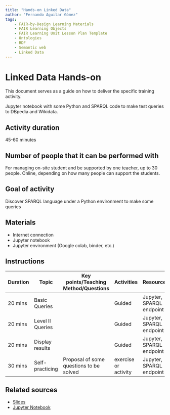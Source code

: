 ```yaml
---
title: "Hands-on Linked Data"
author: "Fernando Aguilar Gómez"
tags: 
    - FAIR-by-Design Learning Materials
    - FAIR Learning Objects
    - FAIR Learning Unit Lesson Plan Template
    - Ontologies
    - RDF
    - Semantic web
    - Linked Data
---
```


# Linked Data Hands-on
This document serves as a guide on how to deliver the specific training activity.

Jupyter notebook with some Python and SPARQL code to make test queries to DBpedia and Wikidata.

## Activity duration
45-60 minutes

## Number of people that it can be performed with
For managing on-site student and be supported by one teacher, up to 30 people. Online, depending on how many people can support the students.

## Goal of activity
Discover SPARQL language under a Python environment to make some queries

## Materials
- Internet connection
- Jupyter notebook
- Jupyter environment (Google colab, binder, etc.)

## Instructions

| Duration | Topic                  | Key points/Teaching Method/Questions                                   | Activities               | Resources                  |
|----------|------------------------|------------------------------------------------------------------------|--------------------------|----------------------------|
| 20 mins  | Basic Queries          |                                                                        | Guided                   | Jupyter, SPARQL endpoint   |
| 20 mins  | Level II Queries       |                                                                        | Guided                   | Jupyter, SPARQL endpoint   |
| 20 mins  | Display results        |                                                                        | Guided                   | Jupyter, SPARQL endpoint   |
| 30 mins  | Self-practicing        | Proposal of some questions to be solved                                | exercise or activity     | Jupyter, SPARQL endpoint   |

## Related sources

- [Slides](https://github.com/Skills4EOSC-DSCurriculum/Pilot-Training-Ontologies/blob/main/resources/02%20Linked%20Data/Activities/Skills4EOSC-Linked-Data_HandsOn_2023_05.pptx)
- [Jupyter Notebook](https://github.com/Skills4EOSC-DSCurriculum/Pilot-Training-Ontologies/blob/main/resources/02%20Linked%20Data/Activities/Ontologies_LinkedData.ipynb)
